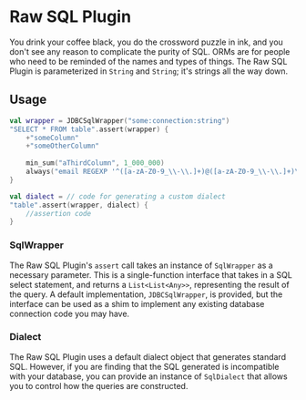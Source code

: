 # Raw SQL Plugin

You drink your coffee black, you do the crossword puzzle in ink, and you don't see any reason to complicate the purity of SQL.
ORMs are for people who need to be reminded of the names and types of things. 
The Raw SQL Plugin is parameterized in `String` and `String`; it's strings all the way down.

## Usage

```Kotlin
val wrapper = JDBCSqlWrapper("some:connection:string")
"SELECT * FROM table".assert(wrapper) {
    +"someColumn"
    +"someOtherColumn"
    
    min_sum("aThirdColumn", 1_000_000)
    always("email REGEXP '^([a-zA-Z0-9_\\-\\.]+)@([a-zA-Z0-9_\\-\\.]+)\\.([a-zA-Z]{2,5})$'")
}

val dialect = // code for generating a custom dialect
"table".assert(wrapper, dialect) {
    //assertion code
}
```

### SqlWrapper

The Raw SQL Plugin's `assert` call takes an instance of `SqlWrapper` as a necessary parameter. 
This is a single-function interface that takes in a SQL select statement, and returns a `List<List<Any>>`, representing the result of the query.
A default implementation, `JDBCSqlWrapper`, is provided, but the interface can be used as a shim to implement any existing database connection code you may have.

### Dialect

The Raw SQL Plugin uses a default dialect object that generates standard SQL. 
However, if you are finding that the SQL generated is incompatible with your database, you can provide an instance of `SqlDialect` that allows you to control how the queries are constructed.